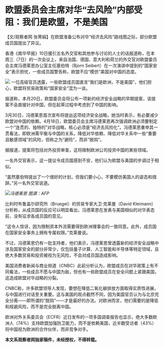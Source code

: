 

# 欧盟委员会主席对华“去风险”内部受阻：我们是欧盟，不是美国

【文/观察者网 张菁娟】在欧盟准备公布对华“经济去风险”路线图之际，部分欧盟成员国提出了异议。

香港《南华早报》10日援引五名外交官和其他参与讨论的人士的话报道称，在本周三（7日）的一次会议上，来自法国、德国、意大利和荷兰的外交官对欧盟委员会主席冯德莱恩办公室主任塞伯特（Bjorn
Seibert）在一次演讲中提到的“国家安全”表示担忧，一些成员国警告称，欧盟不应“模仿”美国对中国的态度。

![](https://inews.gtimg.com/newsapp_bt/0/15804967871/1000)
一位高级官员透露，一些欧盟成员国直言“我们是欧洲，不是美国”，他们担心，欧盟将贸易政策和“国家安全”混为一谈。

报道称，本月20日，欧盟委员会将公布一项新的经济安全战略的早期提案，该提案不会直接针对中国，但在起草过程中考虑到了中国的影响。

3月30日，冯德莱恩首次宣布将提出这项经济安全战略，她当时表示，有必要减少欧盟对中国的依赖。4月18日，欧盟委员会主席冯德莱恩再次强调欧洲必须要制定一个“连贯的、独特的”对华战略，核心必须是“经济去风险化”。冯德莱恩重申其一贯看法，即欧洲需平衡与中国的关系，降低对华依赖、降低对华关系中一些“重要且敏感领域”的风险，但称之为“避险”，而非“脱钩”。

据报道，提案将包括对外投资审查，这将限制欧洲公司投资中国的某些领域。

一名外交官表示，这一提议令成员国感到不安，他们认为欧盟与美国的步调过于相似。

“虽然塞伯特提出了一个很好的计划，但我们要小心，不要模仿美国人的姿态和措辞。”另一名外交官说道。

![](https://inews.gtimg.com/newsapp_bt/0/15804967872/1000)_冯德莱恩 图源：AFP_

比利时布鲁盖尔研究所（Bruegel）的贸易专家大卫·克莱曼（David
Kleimann）分析称，从成员国的反应可以明显看出，冯德莱恩在发表与美国相似的对华表态前，没有征求各成员国的意见。

“这令人惊讶，因为限制资本外流需要得到欧洲理事会的一致同意。此外，成员国在国家安全事务上拥有专属权限。”克莱曼说。

不过，冯德莱恩仍有一批支持者，他们表示，冯德莱恩曾透露新的经济安全战略中涉及国家安全的部分非常少，仅包括量子计算、人工智能和半导体等特定领域，且绝大多数贸易和投资被视为无风险，不会对成员国造成影响。

美国消费者新闻与商业频道（CNBC）此前分析认为，欧盟成员在对华政策上有不同看法，一些成员不愿与中国为敌，但也有一些欧盟成员在安全问题上紧跟美国，这造成欧盟对华战略的分裂。

CNBC称，许多欧盟领导人发现，要想在降低二氧化碳排放方面取得实质性进展，与中国进行对话至关重要。这与美国的观点截然不同，因为美国官员认为与北京完全分离——即所谓的“脱钩”——才是最好的办法。对欧洲而言，他们需要的是降低和规避风险，而不是完全脱离中国。

欧洲对外关系委员会（ECFR）近日发布的一项多国调查报告也显示，绝大多数欧洲人（74%）支持欧盟加强防卫能力，而不是依赖美国，近半数受访者（43%）将中国视为欧洲的合作伙伴，而非竞争对手。

**本文系观察者网独家稿件，未经授权，不得转载。**

